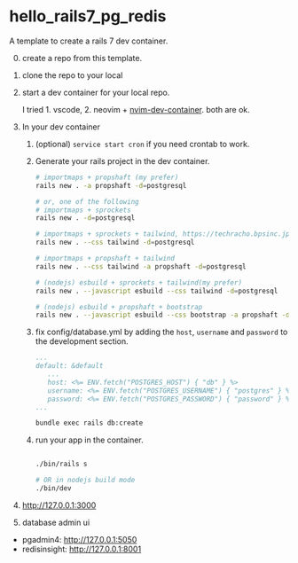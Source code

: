 # hello_rails7_pg_redis

A template to create a rails 7 dev container.

0. create a repo from this template.
1. clone the repo to your local
2. start a dev container for your local repo.

   I tried 1. vscode, 2. neovim + [nvim-dev-container](https://github.com/esensar/nvim-dev-container). both are ok.
   
4. In your dev container

   1. (optional) `service start cron` if you need crontab to work.

   2. Generate your rails project in the dev container.

      ```bash
      # importmaps + propshaft (my prefer) 
      rails new . -a propshaft -d=postgresql

      # or, one of the following
      # importmaps + sprockets
      rails new . -d=postgresql

      # importmaps + sprockets + tailwind, https://techracho.bpsinc.jp/hachi8833/2022_02_17/115435
      rails new . --css tailwind -d=postgresql

      # importmaps + propshaft + tailwind
      rails new . --css tailwind -a propshaft -d=postgresql

      # (nodejs) esbuild + sprockets + tailwind(my prefer)
      rails new . --javascript esbuild --css tailwind -d=postgresql

      # (nodejs) esbuild + propshaft + bootstrap
      rails new . --javascript esbuild --css bootstrap -a propshaft -d=postgresql
      ```

   3. fix config/database.yml by adding the `host`, `username` and `password` to the development section.

      ```yaml
      ...
      default: &default
         ...
         host: <%= ENV.fetch("POSTGRES_HOST") { "db" } %>
         username: <%= ENV.fetch("POSTGRES_USERNAME") { "postgres" } %>
         password: <%= ENV.fetch("POSTGRES_PASSWORD") { "password" } %>
      ...
      ```

      ```bash
      bundle exec rails db:create
      ```

   4. run your app in the container.

      ```bash

      ./bin/rails s

      # OR in nodejs build mode
      ./bin/dev
      ```

5. http://127.0.0.1:3000

6. database admin ui

  - pgadmin4: http://127.0.0.1:5050  
  - redisinsight: http://127.0.0.1:8001
